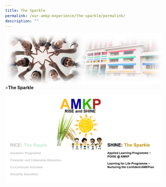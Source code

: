 ```yaml
---
title: The Sparkle
permalink: /our-amkp-experience/the-sparkle/permalink/
description: ""
---
```

![Sub-banner](/images/sub%20banner.jpg)
&gt;**The Sparkle**

![](/images/About%20Us/Our%20AMKP%20Experience/The%20Sparkle/the%20sparkle%20landing.png)